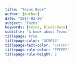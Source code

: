 ```yaml
---
title: "Tezos Book"
author: [Author]
date: "2017-02-20"
subject: "Tezos"
keywords: [tezos, blockchain]
subtitle: "A book about Tezos"
titlepage: true
titlepage-color: "3C9F53"
titlepage-text-color: "FFFFFF"
titlepage-rule-color: "FFFFFF"
titlepage-rule-height: 2
...
```


